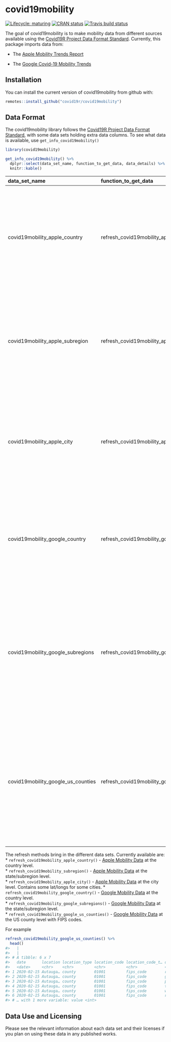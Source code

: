 
# covid19mobility

<!-- badges: start -->

[![Lifecycle:
maturing](https://img.shields.io/badge/lifecycle-maturing-blue.svg)](https://www.tidyverse.org/lifecycle/#maturing)
[![CRAN
status](https://www.r-pkg.org/badges/version/covid19mobility)](https://CRAN.R-project.org/package=covid19mobility)
[![Travis build
status](https://travis-ci.com/Covid19R/covid19mobility.svg?branch=master)](https://travis-ci.com/Covid19R/covid19mobility)
<!-- badges: end -->

The goal of covid19mobility is to make mobility data from different
sources available using the [Covid19R Project Data Format
Standard](https://covid19r.github.io/documentation/data-format-standard.html).
Currently, this package imports data from:  

  - The [Apple Mobility Trends
    Report](https://www.apple.com/covid19/mobility)

  - The [Google Covid-19 Mobility
    Trends](https://www.google.com/covid19/mobility/)

## Installation

<!--
You can install the released version of covid19mobility from [CRAN](https://CRAN.R-project.org) with:

``` r
install.packages("covid19mobility")
```
-->

You can install the current version of covid19mobility from github with:

``` r
remotes::install_github("covid19r/covid19mobility")
```

## Data Format

The covid19mobility library follows the [Covid19R Project Data Format
Standard](https://covid19r.github.io/documentation/data-format-standard.html),
with some data sets holding extra data columns. To see what data is
available, use `get_info_covid19mobility()`

``` r
library(covid19mobility)

get_info_covid19mobility() %>%
  dplyr::select(data_set_name, function_to_get_data, data_details) %>%
  knitr::kable()
```

| data\_set\_name                       | function\_to\_get\_data                        | data\_details                                                                                                                                                                                                                                     |
| :------------------------------------ | :--------------------------------------------- | :------------------------------------------------------------------------------------------------------------------------------------------------------------------------------------------------------------------------------------------------ |
| covid19mobility\_apple\_country       | refresh\_covid19mobility\_apple\_country       | Data reflects relative volume of directions requests compared to a baseline volume on January 13th, 2020 for multiple transportation modes aggregated at the country level.                                                                       |
| covid19mobility\_apple\_subregion     | refresh\_covid19mobility\_apple\_subregion     | Data reflects relative volume of directions requests compared to a baseline volume on January 13th, 2020 for multiple transportation modes aggregated at the subregion (state) level.                                                             |
| covid19mobility\_apple\_city          | refresh\_covid19mobility\_apple\_city          | Data reflects relative volume of directions requests compared to a baseline volume on January 13th, 2020 for multiple transportation modes aggregated at the city level.                                                                          |
| covid19mobility\_google\_country      | refresh\_covid19mobility\_google\_country      | Changes for each day are compared to a baseline value for that day of the week as compared to the 5-week period Jan 3-Feb 6, 2020 for visits to places falling in to certain categories.                                                          |
| covid19mobility\_google\_subregions   | refresh\_covid19mobility\_google\_subregions   | Changes for each day are compared to a baseline value for that day of the week as compared to the 5-week period Jan 3-Feb 6, 2020 for visits to places falling in to certain categories. Data is aggregated at the state or subdivision level.    |
| covid19mobility\_google\_us\_counties | refresh\_covid19mobility\_google\_us\_counties | Changes for each day are compared to a baseline value for that day of the week as compared to the 5-week period Jan 3-Feb 6, 2020 for visits to places falling in to certain categories. Data is aggregated at the county level for the USA only. |

The refresh methods bring in the different data sets. Currently
available are: \* `refresh_covid19mobility_apple_country()` - [Apple
Mobility Data](https://www.apple.com/covid19/mobility) at the country
level.  
\* `refresh_covid19mobility_subregion()` - [Apple Mobility
Data](https://www.apple.com/covid19/mobility) at the state/subregion
level.  
\* `refresh_covid19mobility_apple_city()` - [Apple Mobility
Data](https://www.apple.com/covid19/mobility) at the city level.
Contains some lat/longs for some cities. \*
`refresh_covid19mobility_google_country()` - [Google Mobility
Data](https://www.google.com/covid19/mobility/) at the country level.  
\* `refresh_covid19mobility_google_subregions()` - [Google Mobility
Data](https://www.google.com/covid19/mobility/) at the state/subregion
level.  
\* `refresh_covid19mobility_google_us_counties()` - [Google Mobility
Data](https://www.google.com/covid19/mobility/) at the US county level
with FIPS codes.

For example

``` r
refresh_covid19mobility_google_us_counties() %>%
  head()
#>   |                                                                              |                                                                      |   0%  |                                                                              |======                                                                |   8%  |                                                                              |============                                                          |  17%  |                                                                              |=============                                                         |  19%  |                                                                              |===================                                                   |  27%  |                                                                              |========================                                              |  34%  |                                                                              |==============================                                        |  42%  |                                                                              |====================================                                  |  51%  |                                                                              |=======================================                               |  55%  |                                                                              |=============================================                         |  64%  |                                                                              |================================================                      |  68%  |                                                                              |======================================================                |  77%  |                                                                              |============================================================          |  85%  |                                                                              |===============================================================       |  89%  |                                                                              |===================================================================== |  98%  |                                                                              |======================================================================| 100%
#>   |                                                                              |                                                                      |   0%  |                                                                              |=                                                                     |   2%  |                                                                              |==                                                                    |   3%  |                                                                              |===                                                                   |   5%  |                                                                              |====                                                                  |   6%  |                                                                              |=====                                                                 |   7%  |                                                                              |======                                                                |   9%  |                                                                              |=======                                                               |  10%  |                                                                              |========                                                              |  12%  |                                                                              |==========                                                            |  14%  |                                                                              |===========                                                           |  16%  |                                                                              |============                                                          |  17%  |                                                                              |=============                                                         |  19%  |                                                                              |==============                                                        |  20%  |                                                                              |===============                                                       |  22%  |                                                                              |================                                                      |  22%  |                                                                              |=================                                                     |  24%  |                                                                              |==================                                                    |  25%  |                                                                              |===================                                                   |  27%  |                                                                              |====================                                                  |  28%  |                                                                              |=====================                                                 |  30%  |                                                                              |======================                                                |  31%  |                                                                              |=======================                                               |  33%  |                                                                              |========================                                              |  34%  |                                                                              |=========================                                             |  36%  |                                                                              |==========================                                            |  37%  |                                                                              |===========================                                           |  39%  |                                                                              |============================                                          |  40%  |                                                                              |=============================                                         |  41%  |                                                                              |==============================                                        |  42%  |                                                                              |===============================                                       |  44%  |                                                                              |================================                                      |  45%  |                                                                              |=================================                                     |  47%  |                                                                              |==================================                                    |  48%  |                                                                              |===================================                                   |  50%  |                                                                              |====================================                                  |  51%  |                                                                              |=====================================                                 |  53%  |                                                                              |======================================                                |  54%  |                                                                              |=======================================                               |  56%  |                                                                              |========================================                              |  57%  |                                                                              |=========================================                             |  59%  |                                                                              |==========================================                            |  59%  |                                                                              |===========================================                           |  61%  |                                                                              |============================================                          |  62%  |                                                                              |=============================================                         |  64%  |                                                                              |==============================================                        |  65%  |                                                                              |===============================================                       |  67%  |                                                                              |================================================                      |  68%  |                                                                              |=================================================                     |  70%  |                                                                              |==================================================                    |  71%  |                                                                              |===================================================                   |  73%  |                                                                              |====================================================                  |  74%  |                                                                              |=====================================================                 |  76%  |                                                                              |======================================================                |  77%  |                                                                              |=======================================================               |  78%  |                                                                              |========================================================              |  79%  |                                                                              |=========================================================             |  81%  |                                                                              |==========================================================            |  82%  |                                                                              |===========================================================           |  84%  |                                                                              |============================================================          |  85%  |                                                                              |=============================================================         |  87%  |                                                                              |==============================================================        |  88%  |                                                                              |===============================================================       |  90%  |                                                                              |================================================================      |  91%  |                                                                              |=================================================================     |  93%  |                                                                              |==================================================================    |  94%  |                                                                              |===================================================================   |  96%  |                                                                              |====================================================================  |  96%  |                                                                              |===================================================================== |  98%  |                                                                              |======================================================================|  99%  |                                                                              |======================================================================| 100%
#> # A tibble: 6 x 7
#>   date       location location_type location_code location_code_t… data_type
#>   <date>     <chr>    <chr>         <chr>         <chr>            <chr>    
#> 1 2020-02-15 Autauga… county        01001         fips_code        retail_a…
#> 2 2020-02-15 Autauga… county        01001         fips_code        grocery_…
#> 3 2020-02-15 Autauga… county        01001         fips_code        parks_pe…
#> 4 2020-02-15 Autauga… county        01001         fips_code        transit_…
#> 5 2020-02-15 Autauga… county        01001         fips_code        workplac…
#> 6 2020-02-15 Autauga… county        01001         fips_code        resident…
#> # … with 1 more variable: value <int>
```

## Data Use and Licensing

Please see the relevant information about each data set and their
licenses if you plan on using these data in any published works.
